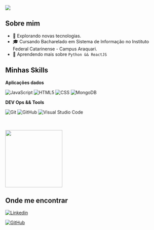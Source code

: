 ![](https://komarev.com/ghpvc/?username=lluissf&color=006bed)

## Sobre mim

- 🤔 Explorando novas tecnologias.
- 🎓 Cursando Bacharelado em Sistema de Informação no Instituto Federal Catarinense - Campus Araquari.
- 🌱 Aprendendo mais sobre ``Python && ReactJS``

## Minhas Skills

**Aplicações dados**

![JavaScript](https://img.shields.io/badge/-JavaScript-333333?style=flat&logo=javascript)
![HTML5](https://img.shields.io/badge/-HTML5-333333?style=flat&logo=HTML5)
![CSS](https://img.shields.io/badge/-CSS-333333?style=flat&logo=CSS3&logoColor=1572B6)
![MongoDB](https://img.shields.io/badge/-MongoDB-333333?style=flat&logo=mongodb)

**DEV Ops && Tools**

![Git](https://img.shields.io/badge/-Git-333333?style=flat&logo=git)
![GitHub](https://img.shields.io/badge/-GitHub-333333?style=flat&logo=github)
![Visual Studio Code](https://img.shields.io/badge/-Visual%20Studio%20Code-333333?style=flat&logo=visual-studio-code&logoColor=007ACC)


<br/>

<!--STARTS_HERE_QUOTE_README-->
<!--ENDS_HERE_QUOTE_README-->

<br/>

<a href="https://github.com/lluissf" title="Perfil do Luís">
  <img height="180em" src="https://github-readme-stats.vercel.app/api?username=lluissf&theme=dracula&show_icons=true" />
</a>

## Onde me encontrar

[![Linkedin](https://img.shields.io/badge/-Luís_Felipe-blue?style=flat-square&logo=Linkedin&logoColor=white&link=LINK-DO-SEU-LINKEDIN)](https://www.linkedin.com/in/luis-felipe-ferreira-da-silva-20b6bb2bb/)

[![GitHub](https://img.shields.io/github/followers/iuricode?label=follow&style=social)](https://github.com/lluissf)
